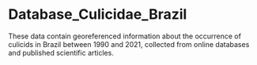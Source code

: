 # Database_Culicidae_Brazil
These data contain georeferenced information about the occurrence of culicids in Brazil between 1990 and 2021, collected from online databases and published scientific articles.
